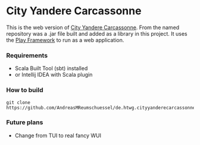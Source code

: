 # City Yandere Carcassonne

This is the web version of [City Yandere Carcassonne](https://github.com/AndreasMReumschuessel/de.htwg.cityyanderecarcassonne/).
From the named repository was a .jar file built and added as a library in this project.
It uses the [Play Framework](https://www.playframework.com/) to run as a web application.

### Requirements
- Scala Built Tool (sbt) installed
- or Intellij IDEA with Scala plugin

### How to build
```
git clone https://github.com/AndreasMReumschuessel/de.htwg.cityyanderecarcassonne.web.git
```

### Future plans
- Change from TUI to real fancy WUI

